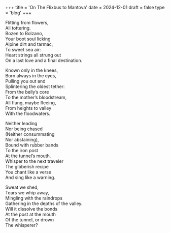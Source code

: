 +++
title = 'On The Flixbus to Mantova'
date = 2024-12-01
draft = false
type = 'blog'
+++

Flitting from flowers,   
All tottering.   
Bozen to Bolzano,   
Your boot soul licking   
Alpine dirt and tarmac,   
To sweet sea air:   
Heart strings all strung out   
On a last love and a final destination.   

Known only in the knees,   
Born always in the eyes,   
Pulling you out and   
Splintering the oldest tether:   
From the belly’s core   
To the mother’s bloodstream,   
All flung, maybe fleeing,   
From heights to valley   
With the floodwaters.   

Neither leading    
Nor being chased    
(Neither consummating   
Nor abstaining),   
Bound with rubber bands   
To the iron post   
At the tunnel’s mouth.   
Whisper to the next traveler   
The gibberish recipe   
You chant like a verse   
And sing like a warning.   

Sweat we shed,   
Tears we whip away,   
Mingling with the raindrops   
Gathering in the depths of the valley.   
Will it dissolve the bonds   
At the post at the mouth   
Of the tunnel, or drown   
The whisperer?   